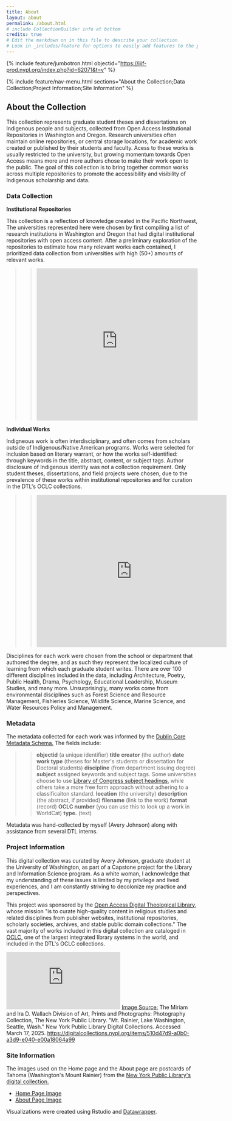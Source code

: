 ```yaml
---
title: About
layout: about
permalink: /about.html
# include CollectionBuilder info at bottom
credits: true
# Edit the markdown on in this file to describe your collection
# Look in _includes/feature for options to easily add features to the page
---
```


{% include feature/jumbotron.html objectid="https://iiif-prod.nypl.org/index.php?id=62071&t=v" %}

{% include feature/nav-menu.html sections="About the Collection;Data Collection;Project Information;Site Information" %}

## About the Collection
This collection represents graduate student theses and dissertations on Indigenous people and subjects, collected from Open Access Institutional Repositories in Washington and Oregon. Research universities often maintain online repositories, or central storage locations, for academic work created or published by their students and faculty. Acess to these works is usually restricted to the university, but growing momentum towards Open Access means more and more authors chose to make their work open to the public. The goal of this collection is to bring together common works across multiple repositories to promote the accessibility and visibility of Indigenous scholarship and data. 


### Data Collection
**Institutional Repositories**

This collection is a reflection of knowledge created in the Pacific Northwest, 
The universities represented here were chosen by first compiling a list of research institutions in Washington and Oregon that had digital institutional repositories with open access content. After a preliminary exploration of the repositories to estimate how many relevant works each contained, I prioritized data collection from universities with high (50+) amounts of relevant works.


>> <iframe title="Number of Works by University" aria-label="Pie Chart" id="datawrapper-chart-xpNTB" src="https://datawrapper.dwcdn.net/xpNTB/6/" scrolling="no" frameborder="0" style="width: 0; min-width: 100% !important; border: none;" height="400" data-external="1"></iframe><script type="text/javascript">!function(){"use strict";window.addEventListener("message",(function(a){if(void 0!==a.data["datawrapper-height"]){var e=document.querySelectorAll("iframe");for(var t in a.data["datawrapper-height"])for(var r,i=0;r=e[i];i++)if(r.contentWindow===a.source){var d=a.data["datawrapper-height"][t]+"px";r.style.height=d}}}))}();</script>



**Individual Works**

Indigneous work is often interdisciplinary, and often comes from scholars outside of Indigenous/Native American programs. Works were selected for inclusion based on literary warrant, or how the works self-identified: through keywords in the title, abstract, content, or subject tags. Author disclosure of Indigenous identity was not a collection requirement. Only student theses, dissertations, and field projects were chosen, due to the prevalence of these works within institutional repositories and for curation in the DTL's OCLC collections.

>> <iframe title="Indigenous Knowledge is Interdisciplinary  " aria-label="Bar Chart" id="datawrapper-chart-a84Dh" src="https://datawrapper.dwcdn.net/a84Dh/9/" scrolling="no" frameborder="0" style="border: none;" width="500" height="400" data-external="1"></iframe>
 
Disciplines for each work were chosen from the school or department that authored the degree, and as such they represent the localized culture of learning from which each graduate student writes. There are over 100 different disciplines included in the data, including Architecture, Poetry, Public Health, Drama, Psychology, Educational Leadership, Museum Studies, and many more. Unsurprisingly, many works come from environmental disciplines such as Forest Science and Resource Management, Fishieries Science, Wildlife Science, Marine Science, and Water Resources Policy and Management.

### Metadata
The metadata collected for each work was informed by the [Dublin Core Metadata Schema.](https://www.dublincore.org/about/) 
The fields include:
>> **objectid** (a unique identifier)
>> **title**
>> **creator** (the author)
>> **date**
>> **work type** (theses for Master's students or dissertation for Doctoral students)
>> **discipline** (from department issuing degree)
>> **subject** assigned keywords and subject tags. Some universities choose to use [Library of Congress subject headings](https://en.wikipedia.org/wiki/Library_of_Congress_Subject_Headings), while others take a more free form approach without adhering to a classificaiton standard.
>> **location** (the university)
>> **description** (the abstract, if provided)
>> **filename** (link to the work)
>> **format** (record)
>> **OCLC number** (you can use this to look up a work in WorldCat)
>> **type.** (text)

Metadata was hand-collected by myself (Avery Johnson) along with assistance from several DTL interns.



### Project Information 

This digital collection was curated by Avery Johnson, graduate student at the University of Washington, as part of a Capstone project for the Library and Information Science program. As a white woman, I acknowledge that my understanding of these issues is limited by my privilege and lived experiences, and I am constantly striving to decolonize my practice and perspectives.

This project was sponsored by the [Open Access Digital Theological Library,](https://libguides.thedtl.org/oadtl/about) whose mission "is to curate high-quality content in religious studies and related disciplines from publisher websites, institutional repositories, scholarly societies, archives, and stable public domain collections." The vast majority of works included in this digital collection are cataloged in [OCLC,](https://www.oclc.org/en/worldcat.html) one of the largest integrated library systems in the world, and included in the DTL's OCLC collections.


![Postcard of Tahoma/Mount Rainier and Lake Washington, Seattle](https://iiif-prod.nypl.org/index.php?id=68896&t=g) 
[Image Source:](https://digitalcollections.nypl.org/items/510d47d9-a0b0-a3d9-e040-e00a18064a99) The Miriam and Ira D. Wallach Division of Art, Prints and Photographs: Photography Collection, The New York Public Library. "Mt. Rainier, Lake Washington, Seattle, Wash." New York Public Library Digital Collections. Accessed March 17, 2025. https://digitalcollections.nypl.org/items/510d47d9-a0b0-a3d9-e040-e00a18064a99



### Site Information
The images used on the Home page and the About page are postcards of Tahoma (Washington's Mount Rainier) from the [New York Public Library's digital collection.](https://digitalcollections.nypl.org/)

- [Home Page Image](https://digitalcollections.nypl.org/items/510d47d9-9a77-a3d9-e040-e00a18064a99)
- [About Page Image](https://digitalcollections.nypl.org/items/510d47d9-9b63-a3d9-e040-e00a18064a99) 

Visualizations were created using Rstudio and [Datawrapper](https://www.datawrapper.de/).
